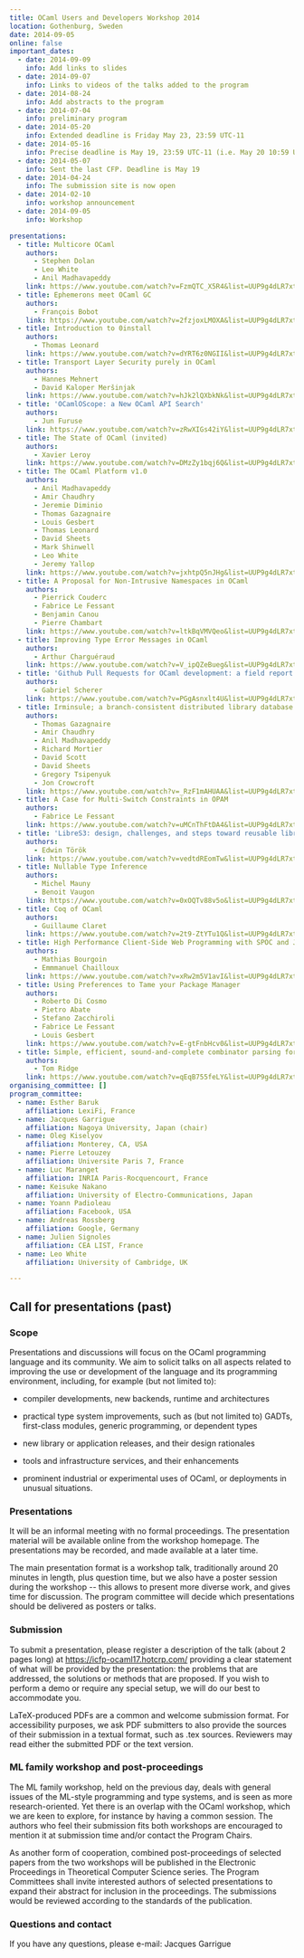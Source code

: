 ```yaml
---
title: OCaml Users and Developers Workshop 2014
location: Gothenburg, Sweden
date: 2014-09-05
online: false
important_dates: 
  - date: 2014-09-09
    info: Add links to slides
  - date: 2014-09-07
    info: Links to videos of the talks added to the program
  - date: 2014-08-24
    info: Add abstracts to the program
  - date: 2014-07-04
    info: preliminary program
  - date: 2014-05-20
    info: Extended deadline is Friday May 23, 23:59 UTC-11
  - date: 2014-05-16
    info: Precise deadline is May 19, 23:59 UTC-11 (i.e. May 20 10:59 UTC)
  - date: 2014-05-07
    info: Sent the last CFP. Deadline is May 19
  - date: 2014-04-24
    info: The submission site is now open
  - date: 2014-02-10
    info: workshop announcement
  - date: 2014-09-05
    info: Workshop

presentations: 
  - title: Multicore OCaml
    authors: 
      - Stephen Dolan
      - Leo White
      - Anil Madhavapeddy
    link: https://www.youtube.com/watch?v=FzmQTC_X5R4&list=UUP9g4dLR7xt6KzCYntNqYcw 
  - title: Ephemerons meet OCaml GC
    authors:
      - François Bobot 
    link: https://www.youtube.com/watch?v=2fzjoxLMOXA&list=UUP9g4dLR7xt6KzCYntNqYcw 
  - title: Introduction to 0install
    authors:
      - Thomas Leonard
    link: https://www.youtube.com/watch?v=dYRT6z0NGII&list=UUP9g4dLR7xt6KzCYntNqYcw
  - title: Transport Layer Security purely in OCaml 
    authors:
      - Hannes Mehnert
      - David Kaloper Meršinjak
    link: https://www.youtube.com/watch?v=hJk2lQXbkNk&list=UUP9g4dLR7xt6KzCYntNqYcw
  - title: 'OCamlOScope: a New OCaml API Search'
    authors:
      - Jun Furuse 
    link: https://www.youtube.com/watch?v=zRwXIGs42iY&list=UUP9g4dLR7xt6KzCYntNqYcw
  - title: The State of OCaml (invited)
    authors:
      - Xavier Leroy
    link: https://www.youtube.com/watch?v=DMzZy1bqj6Q&list=UUP9g4dLR7xt6KzCYntNqYcw
  - title: The OCaml Platform v1.0
    authors:
      - Anil Madhavapeddy 
      - Amir Chaudhry 
      - Jeremie Diminio 
      - Thomas Gazagnaire
      - Louis Gesbert 
      - Thomas Leonard
      - David Sheets
      - Mark Shinwell
      - Leo White
      - Jeremy Yallop
    link: https://www.youtube.com/watch?v=jxhtpQ5nJHg&list=UUP9g4dLR7xt6KzCYntNqYcw
  - title: A Proposal for Non-Intrusive Namespaces in OCaml
    authors:
      - Pierrick Couderc
      - Fabrice Le Fessant
      - Benjamin Canou
      - Pierre Chambart
    link: https://www.youtube.com/watch?v=ltkBqVMVQeo&list=UUP9g4dLR7xt6KzCYntNqYcw
  - title: Improving Type Error Messages in OCaml
    authors:
      - Arthur Charguéraud 
    link: https://www.youtube.com/watch?v=V_ipQZeBueg&list=UUP9g4dLR7xt6KzCYntNqYcw
  - title: 'Github Pull Requests for OCaml development: a field report'
    authors:
      - Gabriel Scherer
    link: https://www.youtube.com/watch?v=PGgAsnxlt4U&list=UUP9g4dLR7xt6KzCYntNqYcw
  - title: Irminsule; a branch-consistent distributed library database
    authors:
      - Thomas Gazagnaire 
      - Amir Chaudhry
      - Anil Madhavapeddy
      - Richard Mortier
      - David Scott 
      - David Sheets
      - Gregory Tsipenyuk 
      - Jon Crowcroft
    link: https://www.youtube.com/watch?v=_RzF1mAHUAA&list=UUP9g4dLR7xt6KzCYntNqYcw
  - title: A Case for Multi-Switch Constraints in OPAM
    authors:
      - Fabrice Le Fessant
    link: https://www.youtube.com/watch?v=uMCnThFtDA4&list=UUP9g4dLR7xt6KzCYntNqYcw
  - title: 'LibreS3: design, challenges, and steps toward reusable libraries'
    authors:
      - Edwin Török
    link: https://www.youtube.com/watch?v=vedtdREomTw&list=UUP9g4dLR7xt6KzCYntNqYcw
  - title: Nullable Type Inference
    authors:
      - Michel Mauny
      - Benoit Vaugon
    link: https://www.youtube.com/watch?v=0xOQTv88v5o&list=UUP9g4dLR7xt6KzCYntNqYcw
  - title: Coq of OCaml
    authors:
      - Guillaume Claret
    link: https://www.youtube.com/watch?v=2t9-ZtYTu1Q&list=UUP9g4dLR7xt6KzCYntNqYcw
  - title: High Performance Client-Side Web Programming with SPOC and Js of ocaml
    authors:
      - Mathias Bourgoin
      - Emmmanuel Chailloux 
    link: https://www.youtube.com/watch?v=xRw2m5V1avI&list=UUP9g4dLR7xt6KzCYntNqYcw
  - title: Using Preferences to Tame your Package Manager
    authors:
      - Roberto Di Cosmo
      - Pietro Abate
      - Stefano Zacchiroli
      - Fabrice Le Fessant 
      - Louis Gesbert
    link: https://www.youtube.com/watch?v=E-gtFnbHcv0&list=UUP9g4dLR7xt6KzCYntNqYcw
  - title: Simple, efficient, sound-and-complete combinator parsing for all context-free grammars, using an oracle
    authors:
      - Tom Ridge
    link: https://www.youtube.com/watch?v=qEqB755feLY&list=UUP9g4dLR7xt6KzCYntNqYcw
organising_committee: []
program_committee: 
  - name: Esther Baruk
    affiliation: LexiFi, France
  - name: Jacques Garrigue
    affiliation: Nagoya University, Japan (chair)
  - name: Oleg Kiselyov
    affiliation: Monterey, CA, USA
  - name: Pierre Letouzey
    affiliation: Universite Paris 7, France
  - name: Luc Maranget
    affiliation: INRIA Paris-Rocquencourt, France
  - name: Keisuke Nakano
    affiliation: University of Electro-Communications, Japan
  - name: Yoann Padioleau
    affiliation: Facebook, USA
  - name: Andreas Rossberg
    affiliation: Google, Germany
  - name: Julien Signoles
    affiliation: CEA LIST, France
  - name: Leo White
    affiliation: University of Cambridge, UK

---
```




## Call for presentations (past)

### Scope

Presentations and discussions will focus on the OCaml
programming language and its community. We aim to solicit talks
on all aspects related to improving the use or development of
the language and its programming environment, including, for
example (but not limited to):

- compiler developments, new backends, runtime and architectures

- practical type system improvements, such as (but not
  limited to) GADTs, first-class modules, generic programming,
  or dependent types

- new library or application releases, and their design
  rationales

- tools and infrastructure services, and their enhancements

- prominent industrial or experimental uses of OCaml, or
  deployments in unusual situations.

### Presentations

It will be an informal meeting with no formal proceedings. The
presentation material will be available online from the workshop
homepage. The presentations may be recorded, and made available
at a later time.

The main presentation format is a workshop talk, traditionally
around 20 minutes in length, plus question time, but we also
have a poster session during the workshop -- this allows to
present more diverse work, and gives time for discussion. The
program committee will decide which presentations should be
delivered as posters or talks.

### Submission

To submit a presentation, please register a description of the
talk (about 2 pages long) at <https://icfp-ocaml17.hotcrp.com/>
providing a clear statement of what will be provided by the
presentation: the problems that are addressed, the solutions or
methods that are proposed. If you wish to perform a demo or require any special setup, we will do our best to accommodate you.

LaTeX-produced PDFs are a common and welcome submission
format. For accessibility purposes, we ask PDF submitters to
also provide the sources of their submission in a textual
format, such as .tex sources. Reviewers may read either the
submitted PDF or the text version.

### ML family workshop and post-proceedings

The ML family workshop, held on the previous day, deals with general issues of the ML-style programming and type systems, and is seen as more research-oriented. Yet there is an overlap with the OCaml workshop, which we are keen to explore, for instance by having a common session. The authors who feel their submission fits both workshops are encouraged to mention it at submission time and/or contact the Program Chairs.

As another form of cooperation, combined post-proceedings of selected papers from the two workshops will be published in the Electronic Proceedings in Theoretical Computer Science series. The Program Committees shall invite interested authors of selected presentations to expand their abstract for inclusion in the proceedings. The submissions would be reviewed according to the standards of the publication.

### Questions and contact

If you have any questions, please e-mail: Jacques Garrigue
